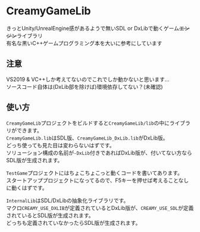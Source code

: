 # CreamyGameLib
きっとUnity/UnrealEngine感があるようで無いSDL or DxLibで動くゲーム~~エンジン~~ライブラリ  
有名な黒いC++ゲームプログラミング本を大いに参考にしています  

## 注意
VS2019 & VC++しか考えてないのでこれでしか動かないと思います...  
ソースコード自体は(DxLib部を除けば)環境依存してない？(未確認)

## 使い方
`CreamyGameLib`プロジェクトをビルドすると`CreamyGameLib/lib`の中にライブラリができます。  
`CreamyGameLib.lib`はSDL版、`CreamyGameLib_DxLib.lib`がDxLib版。  
どっち使っても見た目は変わらないはずです。  
ソリューション構成の名前が`-DxLib`付きであればDxLib版が、付いてない方ならSDL版が生成されます。  
  
`TestGame`プロジェクトにはちょこちょこっと動くコードを書いてあります。  
スタートアッププロジェクトになってるので、F5キーを押せば考えることなしに動くはずです。  

`InternalLib`はSDL/DxLibの抽象化ライブラリです。  
マクロ`CREAMY_USE_DXLIB`が定義されているとDxLib版が、`CREAMY_USE_SDL`が定義されているとSDL版が生成されます。  
どっちも定義されていなかったらSDL版が生成されます。
